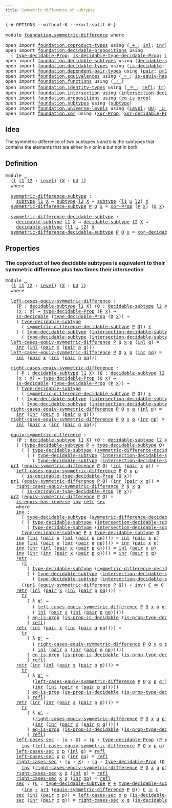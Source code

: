 ```yaml
---
title: Symmetric difference of subtypes
---
```


<pre class="Agda"><a id="58" class="Symbol">{-#</a> <a id="62" class="Keyword">OPTIONS</a> <a id="70" class="Pragma">--without-K</a> <a id="82" class="Pragma">--exact-split</a> <a id="96" class="Symbol">#-}</a>

<a id="101" class="Keyword">module</a> <a id="108" href="foundation.symmetric-difference.html" class="Module">foundation.symmetric-difference</a> <a id="140" class="Keyword">where</a>

<a id="147" class="Keyword">open</a> <a id="152" class="Keyword">import</a> <a id="159" href="foundation.coproduct-types.html" class="Module">foundation.coproduct-types</a> <a id="186" class="Keyword">using</a> <a id="192" class="Symbol">(</a><a id="193" href="foundation.coproduct-types.html#1182" class="Datatype Operator">_+_</a><a id="196" class="Symbol">;</a> <a id="198" href="foundation.coproduct-types.html#1250" class="InductiveConstructor">inl</a><a id="201" class="Symbol">;</a> <a id="203" href="foundation.coproduct-types.html#1268" class="InductiveConstructor">inr</a><a id="206" class="Symbol">)</a>
<a id="208" class="Keyword">open</a> <a id="213" class="Keyword">import</a> <a id="220" href="foundation.decidable-propositions.html" class="Module">foundation.decidable-propositions</a> <a id="254" class="Keyword">using</a>
  <a id="262" class="Symbol">(</a> <a id="264" href="foundation-core.decidable-propositions.html#872" class="Function">type-decidable-Prop</a><a id="283" class="Symbol">;</a> <a id="285" href="foundation-core.decidable-propositions.html#1102" class="Function">is-decidable-type-decidable-Prop</a><a id="317" class="Symbol">;</a> <a id="319" href="foundation-core.decidable-propositions.html#969" class="Function">is-prop-type-decidable-Prop</a><a id="346" class="Symbol">)</a>
<a id="348" class="Keyword">open</a> <a id="353" class="Keyword">import</a> <a id="360" href="foundation.decidable-subtypes.html" class="Module">foundation.decidable-subtypes</a> <a id="390" class="Keyword">using</a> <a id="396" class="Symbol">(</a><a id="397" href="foundation.decidable-subtypes.html#1803" class="Function">decidable-subtype</a><a id="414" class="Symbol">;</a> <a id="416" href="foundation.decidable-subtypes.html#2791" class="Function">type-decidable-subtype</a><a id="438" class="Symbol">)</a>
<a id="440" class="Keyword">open</a> <a id="445" class="Keyword">import</a> <a id="452" href="foundation.decidable-types.html" class="Module">foundation.decidable-types</a> <a id="479" class="Keyword">using</a> <a id="485" class="Symbol">(</a><a id="486" href="foundation.decidable-types.html#1915" class="Function">is-decidable</a><a id="498" class="Symbol">;</a> <a id="500" href="foundation.decidable-types.html#7642" class="Function">is-prop-is-decidable</a><a id="520" class="Symbol">)</a>
<a id="522" class="Keyword">open</a> <a id="527" class="Keyword">import</a> <a id="534" href="foundation.dependent-pair-types.html" class="Module">foundation.dependent-pair-types</a> <a id="566" class="Keyword">using</a> <a id="572" class="Symbol">(</a><a id="573" href="foundation-core.dependent-pair-types.html#588" class="InductiveConstructor">pair</a><a id="577" class="Symbol">;</a> <a id="579" href="foundation-core.dependent-pair-types.html#605" class="Field">pr1</a><a id="582" class="Symbol">;</a> <a id="584" href="foundation-core.dependent-pair-types.html#617" class="Field">pr2</a><a id="587" class="Symbol">)</a>
<a id="589" class="Keyword">open</a> <a id="594" class="Keyword">import</a> <a id="601" href="foundation.equivalences.html" class="Module">foundation.equivalences</a> <a id="625" class="Keyword">using</a> <a id="631" class="Symbol">(</a><a id="632" href="foundation-core.equivalences.html#1621" class="Function Operator">_≃_</a><a id="635" class="Symbol">;</a> <a id="637" href="foundation-core.equivalences.html#3013" class="Function">is-equiv-has-inverse</a><a id="657" class="Symbol">)</a>
<a id="659" class="Keyword">open</a> <a id="664" class="Keyword">import</a> <a id="671" href="foundation.functions.html" class="Module">foundation.functions</a> <a id="692" class="Keyword">using</a> <a id="698" class="Symbol">(</a><a id="699" href="foundation-core.functions.html#420" class="Function Operator">_∘_</a><a id="702" class="Symbol">)</a>
<a id="704" class="Keyword">open</a> <a id="709" class="Keyword">import</a> <a id="716" href="foundation.identity-types.html" class="Module">foundation.identity-types</a> <a id="742" class="Keyword">using</a> <a id="748" class="Symbol">(</a><a id="749" href="foundation-core.identity-types.html#1865" class="Function Operator">_＝_</a><a id="752" class="Symbol">;</a> <a id="754" href="foundation-core.identity-types.html#1820" class="InductiveConstructor">refl</a><a id="758" class="Symbol">;</a> <a id="760" href="foundation-core.identity-types.html#5702" class="Function">tr</a><a id="762" class="Symbol">)</a>
<a id="764" class="Keyword">open</a> <a id="769" class="Keyword">import</a> <a id="776" href="foundation.intersection.html" class="Module">foundation.intersection</a> <a id="800" class="Keyword">using</a> <a id="806" class="Symbol">(</a><a id="807" href="foundation.intersection.html#954" class="Function">intersection-decidable-subtype</a><a id="837" class="Symbol">)</a>
<a id="839" class="Keyword">open</a> <a id="844" class="Keyword">import</a> <a id="851" href="foundation.propositions.html" class="Module">foundation.propositions</a> <a id="875" class="Keyword">using</a> <a id="881" class="Symbol">(</a><a id="882" href="foundation-core.propositions.html#2719" class="Function">eq-is-prop</a><a id="892" class="Symbol">)</a>
<a id="894" class="Keyword">open</a> <a id="899" class="Keyword">import</a> <a id="906" href="foundation.subtypes.html" class="Module">foundation.subtypes</a> <a id="926" class="Keyword">using</a> <a id="932" class="Symbol">(</a><a id="933" href="foundation-core.subtypes.html#2211" class="Function">subtype</a><a id="940" class="Symbol">)</a>
<a id="942" class="Keyword">open</a> <a id="947" class="Keyword">import</a> <a id="954" href="foundation.universe-levels.html" class="Module">foundation.universe-levels</a> <a id="981" class="Keyword">using</a> <a id="987" class="Symbol">(</a><a id="988" href="Agda.Primitive.html#597" class="Postulate">Level</a><a id="993" class="Symbol">;</a> <a id="995" href="foundation-core.universe-levels.html#235" class="Primitive">UU</a><a id="997" class="Symbol">;</a> <a id="999" href="Agda.Primitive.html#810" class="Primitive Operator">_⊔_</a><a id="1002" class="Symbol">)</a>
<a id="1004" class="Keyword">open</a> <a id="1009" class="Keyword">import</a> <a id="1016" href="foundation.xor.html" class="Module">foundation.xor</a> <a id="1031" class="Keyword">using</a> <a id="1037" class="Symbol">(</a><a id="1038" href="foundation.xor.html#3352" class="Function">xor-Prop</a><a id="1046" class="Symbol">;</a> <a id="1048" href="foundation.xor.html#12478" class="Function">xor-decidable-Prop</a><a id="1066" class="Symbol">)</a>
</pre>
## Idea

The symmetric difference of two subtypes `A` and `B` is the subtypes that contains the elements that are either in `A` or in `B` but not in both.

## Definition

<pre class="Agda"><a id="1252" class="Keyword">module</a> <a id="1259" href="foundation.symmetric-difference.html#1259" class="Module">_</a>
  <a id="1263" class="Symbol">{</a><a id="1264" href="foundation.symmetric-difference.html#1264" class="Bound">l</a> <a id="1266" href="foundation.symmetric-difference.html#1266" class="Bound">l1</a> <a id="1269" href="foundation.symmetric-difference.html#1269" class="Bound">l2</a> <a id="1272" class="Symbol">:</a> <a id="1274" href="Agda.Primitive.html#597" class="Postulate">Level</a><a id="1279" class="Symbol">}</a> <a id="1281" class="Symbol">{</a><a id="1282" href="foundation.symmetric-difference.html#1282" class="Bound">X</a> <a id="1284" class="Symbol">:</a> <a id="1286" href="foundation-core.universe-levels.html#235" class="Primitive">UU</a> <a id="1289" href="foundation.symmetric-difference.html#1264" class="Bound">l</a><a id="1290" class="Symbol">}</a>
  <a id="1294" class="Keyword">where</a>

  <a id="1303" href="foundation.symmetric-difference.html#1303" class="Function">symmetric-difference-subtype</a> <a id="1332" class="Symbol">:</a>
    <a id="1338" href="foundation-core.subtypes.html#2211" class="Function">subtype</a> <a id="1346" href="foundation.symmetric-difference.html#1266" class="Bound">l1</a> <a id="1349" href="foundation.symmetric-difference.html#1282" class="Bound">X</a> <a id="1351" class="Symbol">→</a> <a id="1353" href="foundation-core.subtypes.html#2211" class="Function">subtype</a> <a id="1361" href="foundation.symmetric-difference.html#1269" class="Bound">l2</a> <a id="1364" href="foundation.symmetric-difference.html#1282" class="Bound">X</a> <a id="1366" class="Symbol">→</a> <a id="1368" href="foundation-core.subtypes.html#2211" class="Function">subtype</a> <a id="1376" class="Symbol">(</a><a id="1377" href="foundation.symmetric-difference.html#1266" class="Bound">l1</a> <a id="1380" href="Agda.Primitive.html#810" class="Primitive Operator">⊔</a> <a id="1382" href="foundation.symmetric-difference.html#1269" class="Bound">l2</a><a id="1384" class="Symbol">)</a> <a id="1386" href="foundation.symmetric-difference.html#1282" class="Bound">X</a>
  <a id="1390" href="foundation.symmetric-difference.html#1303" class="Function">symmetric-difference-subtype</a> <a id="1419" href="foundation.symmetric-difference.html#1419" class="Bound">P</a> <a id="1421" href="foundation.symmetric-difference.html#1421" class="Bound">Q</a> <a id="1423" href="foundation.symmetric-difference.html#1423" class="Bound">x</a> <a id="1425" class="Symbol">=</a> <a id="1427" href="foundation.xor.html#3352" class="Function">xor-Prop</a> <a id="1436" class="Symbol">(</a><a id="1437" href="foundation.symmetric-difference.html#1419" class="Bound">P</a> <a id="1439" href="foundation.symmetric-difference.html#1423" class="Bound">x</a><a id="1440" class="Symbol">)</a> <a id="1442" class="Symbol">(</a><a id="1443" href="foundation.symmetric-difference.html#1421" class="Bound">Q</a> <a id="1445" href="foundation.symmetric-difference.html#1423" class="Bound">x</a><a id="1446" class="Symbol">)</a>

  <a id="1451" href="foundation.symmetric-difference.html#1451" class="Function">symmetric-difference-decidable-subtype</a> <a id="1490" class="Symbol">:</a>
    <a id="1496" href="foundation.decidable-subtypes.html#1803" class="Function">decidable-subtype</a> <a id="1514" href="foundation.symmetric-difference.html#1266" class="Bound">l1</a> <a id="1517" href="foundation.symmetric-difference.html#1282" class="Bound">X</a> <a id="1519" class="Symbol">→</a> <a id="1521" href="foundation.decidable-subtypes.html#1803" class="Function">decidable-subtype</a> <a id="1539" href="foundation.symmetric-difference.html#1269" class="Bound">l2</a> <a id="1542" href="foundation.symmetric-difference.html#1282" class="Bound">X</a> <a id="1544" class="Symbol">→</a>
    <a id="1550" href="foundation.decidable-subtypes.html#1803" class="Function">decidable-subtype</a> <a id="1568" class="Symbol">(</a><a id="1569" href="foundation.symmetric-difference.html#1266" class="Bound">l1</a> <a id="1572" href="Agda.Primitive.html#810" class="Primitive Operator">⊔</a> <a id="1574" href="foundation.symmetric-difference.html#1269" class="Bound">l2</a><a id="1576" class="Symbol">)</a> <a id="1578" href="foundation.symmetric-difference.html#1282" class="Bound">X</a>
  <a id="1582" href="foundation.symmetric-difference.html#1451" class="Function">symmetric-difference-decidable-subtype</a> <a id="1621" href="foundation.symmetric-difference.html#1621" class="Bound">P</a> <a id="1623" href="foundation.symmetric-difference.html#1623" class="Bound">Q</a> <a id="1625" href="foundation.symmetric-difference.html#1625" class="Bound">x</a> <a id="1627" class="Symbol">=</a> <a id="1629" href="foundation.xor.html#12478" class="Function">xor-decidable-Prop</a> <a id="1648" class="Symbol">(</a><a id="1649" href="foundation.symmetric-difference.html#1621" class="Bound">P</a> <a id="1651" href="foundation.symmetric-difference.html#1625" class="Bound">x</a><a id="1652" class="Symbol">)</a> <a id="1654" class="Symbol">(</a><a id="1655" href="foundation.symmetric-difference.html#1623" class="Bound">Q</a> <a id="1657" href="foundation.symmetric-difference.html#1625" class="Bound">x</a><a id="1658" class="Symbol">)</a>
</pre>
## Properties

### The coproduct of two decidable subtypes is equivalent to their symmetric difference plus two times their intersection

<pre class="Agda"><a id="1807" class="Keyword">module</a> <a id="1814" href="foundation.symmetric-difference.html#1814" class="Module">_</a>
  <a id="1818" class="Symbol">{</a><a id="1819" href="foundation.symmetric-difference.html#1819" class="Bound">l</a> <a id="1821" href="foundation.symmetric-difference.html#1821" class="Bound">l1</a> <a id="1824" href="foundation.symmetric-difference.html#1824" class="Bound">l2</a> <a id="1827" class="Symbol">:</a> <a id="1829" href="Agda.Primitive.html#597" class="Postulate">Level</a><a id="1834" class="Symbol">}</a> <a id="1836" class="Symbol">{</a><a id="1837" href="foundation.symmetric-difference.html#1837" class="Bound">X</a> <a id="1839" class="Symbol">:</a> <a id="1841" href="foundation-core.universe-levels.html#235" class="Primitive">UU</a> <a id="1844" href="foundation.symmetric-difference.html#1819" class="Bound">l</a><a id="1845" class="Symbol">}</a>
  <a id="1849" class="Keyword">where</a>

  <a id="1858" href="foundation.symmetric-difference.html#1858" class="Function">left-cases-equiv-symmetric-difference</a> <a id="1896" class="Symbol">:</a>
    <a id="1902" class="Symbol">(</a><a id="1903" href="foundation.symmetric-difference.html#1903" class="Bound">P</a> <a id="1905" class="Symbol">:</a> <a id="1907" href="foundation.decidable-subtypes.html#1803" class="Function">decidable-subtype</a> <a id="1925" href="foundation.symmetric-difference.html#1821" class="Bound">l1</a> <a id="1928" href="foundation.symmetric-difference.html#1837" class="Bound">X</a><a id="1929" class="Symbol">)</a> <a id="1931" class="Symbol">(</a><a id="1932" href="foundation.symmetric-difference.html#1932" class="Bound">Q</a> <a id="1934" class="Symbol">:</a> <a id="1936" href="foundation.decidable-subtypes.html#1803" class="Function">decidable-subtype</a> <a id="1954" href="foundation.symmetric-difference.html#1824" class="Bound">l2</a> <a id="1957" href="foundation.symmetric-difference.html#1837" class="Bound">X</a><a id="1958" class="Symbol">)</a> <a id="1960" class="Symbol">→</a>
    <a id="1966" class="Symbol">(</a><a id="1967" href="foundation.symmetric-difference.html#1967" class="Bound">x</a> <a id="1969" class="Symbol">:</a> <a id="1971" href="foundation.symmetric-difference.html#1837" class="Bound">X</a><a id="1972" class="Symbol">)</a> <a id="1974" class="Symbol">→</a> <a id="1976" href="foundation-core.decidable-propositions.html#872" class="Function">type-decidable-Prop</a> <a id="1996" class="Symbol">(</a><a id="1997" href="foundation.symmetric-difference.html#1903" class="Bound">P</a> <a id="1999" href="foundation.symmetric-difference.html#1967" class="Bound">x</a><a id="2000" class="Symbol">)</a> <a id="2002" class="Symbol">→</a>
    <a id="2008" href="foundation.decidable-types.html#1915" class="Function">is-decidable</a> <a id="2021" class="Symbol">(</a><a id="2022" href="foundation-core.decidable-propositions.html#872" class="Function">type-decidable-Prop</a> <a id="2042" class="Symbol">(</a><a id="2043" href="foundation.symmetric-difference.html#1932" class="Bound">Q</a> <a id="2045" href="foundation.symmetric-difference.html#1967" class="Bound">x</a><a id="2046" class="Symbol">))</a> <a id="2049" class="Symbol">→</a>
    <a id="2055" class="Symbol">(</a> <a id="2057" href="foundation.decidable-subtypes.html#2791" class="Function">type-decidable-subtype</a>
      <a id="2086" class="Symbol">(</a> <a id="2088" href="foundation.symmetric-difference.html#1451" class="Function">symmetric-difference-decidable-subtype</a> <a id="2127" href="foundation.symmetric-difference.html#1903" class="Bound">P</a> <a id="2129" href="foundation.symmetric-difference.html#1932" class="Bound">Q</a><a id="2130" class="Symbol">))</a> <a id="2133" href="foundation.coproduct-types.html#1182" class="Datatype Operator">+</a>
    <a id="2139" class="Symbol">(</a> <a id="2141" class="Symbol">(</a> <a id="2143" href="foundation.decidable-subtypes.html#2791" class="Function">type-decidable-subtype</a> <a id="2166" class="Symbol">(</a><a id="2167" href="foundation.intersection.html#954" class="Function">intersection-decidable-subtype</a> <a id="2198" href="foundation.symmetric-difference.html#1903" class="Bound">P</a> <a id="2200" href="foundation.symmetric-difference.html#1932" class="Bound">Q</a><a id="2201" class="Symbol">))</a> <a id="2204" href="foundation.coproduct-types.html#1182" class="Datatype Operator">+</a>
      <a id="2212" class="Symbol">(</a> <a id="2214" href="foundation.decidable-subtypes.html#2791" class="Function">type-decidable-subtype</a> <a id="2237" class="Symbol">(</a><a id="2238" href="foundation.intersection.html#954" class="Function">intersection-decidable-subtype</a> <a id="2269" href="foundation.symmetric-difference.html#1903" class="Bound">P</a> <a id="2271" href="foundation.symmetric-difference.html#1932" class="Bound">Q</a><a id="2272" class="Symbol">)))</a>
  <a id="2278" href="foundation.symmetric-difference.html#1858" class="Function">left-cases-equiv-symmetric-difference</a> <a id="2316" href="foundation.symmetric-difference.html#2316" class="Bound">P</a> <a id="2318" href="foundation.symmetric-difference.html#2318" class="Bound">Q</a> <a id="2320" href="foundation.symmetric-difference.html#2320" class="Bound">x</a> <a id="2322" href="foundation.symmetric-difference.html#2322" class="Bound">p</a> <a id="2324" class="Symbol">(</a><a id="2325" href="foundation.coproduct-types.html#1250" class="InductiveConstructor">inl</a> <a id="2329" href="foundation.symmetric-difference.html#2329" class="Bound">q</a><a id="2330" class="Symbol">)</a> <a id="2332" class="Symbol">=</a> 
    <a id="2339" href="foundation.coproduct-types.html#1268" class="InductiveConstructor">inr</a> <a id="2343" class="Symbol">(</a><a id="2344" href="foundation.coproduct-types.html#1250" class="InductiveConstructor">inl</a> <a id="2348" class="Symbol">(</a><a id="2349" href="foundation-core.dependent-pair-types.html#588" class="InductiveConstructor">pair</a> <a id="2354" href="foundation.symmetric-difference.html#2320" class="Bound">x</a> <a id="2356" class="Symbol">(</a><a id="2357" href="foundation-core.dependent-pair-types.html#588" class="InductiveConstructor">pair</a> <a id="2362" href="foundation.symmetric-difference.html#2322" class="Bound">p</a> <a id="2364" href="foundation.symmetric-difference.html#2329" class="Bound">q</a><a id="2365" class="Symbol">)))</a>
  <a id="2371" href="foundation.symmetric-difference.html#1858" class="Function">left-cases-equiv-symmetric-difference</a> <a id="2409" href="foundation.symmetric-difference.html#2409" class="Bound">P</a> <a id="2411" href="foundation.symmetric-difference.html#2411" class="Bound">Q</a> <a id="2413" href="foundation.symmetric-difference.html#2413" class="Bound">x</a> <a id="2415" href="foundation.symmetric-difference.html#2415" class="Bound">p</a> <a id="2417" class="Symbol">(</a><a id="2418" href="foundation.coproduct-types.html#1268" class="InductiveConstructor">inr</a> <a id="2422" href="foundation.symmetric-difference.html#2422" class="Bound">nq</a><a id="2424" class="Symbol">)</a> <a id="2426" class="Symbol">=</a>
    <a id="2432" href="foundation.coproduct-types.html#1250" class="InductiveConstructor">inl</a> <a id="2436" class="Symbol">(</a><a id="2437" href="foundation-core.dependent-pair-types.html#588" class="InductiveConstructor">pair</a> <a id="2442" href="foundation.symmetric-difference.html#2413" class="Bound">x</a> <a id="2444" class="Symbol">(</a><a id="2445" href="foundation.coproduct-types.html#1250" class="InductiveConstructor">inl</a> <a id="2449" class="Symbol">(</a><a id="2450" href="foundation-core.dependent-pair-types.html#588" class="InductiveConstructor">pair</a> <a id="2455" href="foundation.symmetric-difference.html#2415" class="Bound">p</a> <a id="2457" href="foundation.symmetric-difference.html#2422" class="Bound">nq</a><a id="2459" class="Symbol">)))</a>

  <a id="2466" href="foundation.symmetric-difference.html#2466" class="Function">right-cases-equiv-symmetric-difference</a> <a id="2505" class="Symbol">:</a>
    <a id="2511" class="Symbol">(</a> <a id="2513" href="foundation.symmetric-difference.html#2513" class="Bound">P</a> <a id="2515" class="Symbol">:</a> <a id="2517" href="foundation.decidable-subtypes.html#1803" class="Function">decidable-subtype</a> <a id="2535" href="foundation.symmetric-difference.html#1821" class="Bound">l1</a> <a id="2538" href="foundation.symmetric-difference.html#1837" class="Bound">X</a><a id="2539" class="Symbol">)</a> <a id="2541" class="Symbol">(</a><a id="2542" href="foundation.symmetric-difference.html#2542" class="Bound">Q</a> <a id="2544" class="Symbol">:</a> <a id="2546" href="foundation.decidable-subtypes.html#1803" class="Function">decidable-subtype</a> <a id="2564" href="foundation.symmetric-difference.html#1824" class="Bound">l2</a> <a id="2567" href="foundation.symmetric-difference.html#1837" class="Bound">X</a><a id="2568" class="Symbol">)</a> <a id="2570" class="Symbol">→</a>
    <a id="2576" class="Symbol">(</a><a id="2577" href="foundation.symmetric-difference.html#2577" class="Bound">x</a> <a id="2579" class="Symbol">:</a> <a id="2581" href="foundation.symmetric-difference.html#1837" class="Bound">X</a><a id="2582" class="Symbol">)</a> <a id="2584" class="Symbol">→</a> <a id="2586" href="foundation-core.decidable-propositions.html#872" class="Function">type-decidable-Prop</a> <a id="2606" class="Symbol">(</a><a id="2607" href="foundation.symmetric-difference.html#2542" class="Bound">Q</a> <a id="2609" href="foundation.symmetric-difference.html#2577" class="Bound">x</a><a id="2610" class="Symbol">)</a> <a id="2612" class="Symbol">→</a>
    <a id="2618" href="foundation.decidable-types.html#1915" class="Function">is-decidable</a> <a id="2631" class="Symbol">(</a><a id="2632" href="foundation-core.decidable-propositions.html#872" class="Function">type-decidable-Prop</a> <a id="2652" class="Symbol">(</a><a id="2653" href="foundation.symmetric-difference.html#2513" class="Bound">P</a> <a id="2655" href="foundation.symmetric-difference.html#2577" class="Bound">x</a><a id="2656" class="Symbol">))</a> <a id="2659" class="Symbol">→</a>
    <a id="2665" class="Symbol">(</a> <a id="2667" href="foundation.decidable-subtypes.html#2791" class="Function">type-decidable-subtype</a>
      <a id="2696" class="Symbol">(</a> <a id="2698" href="foundation.symmetric-difference.html#1451" class="Function">symmetric-difference-decidable-subtype</a> <a id="2737" href="foundation.symmetric-difference.html#2513" class="Bound">P</a> <a id="2739" href="foundation.symmetric-difference.html#2542" class="Bound">Q</a><a id="2740" class="Symbol">))</a> <a id="2743" href="foundation.coproduct-types.html#1182" class="Datatype Operator">+</a>
    <a id="2749" class="Symbol">(</a> <a id="2751" class="Symbol">(</a> <a id="2753" href="foundation.decidable-subtypes.html#2791" class="Function">type-decidable-subtype</a> <a id="2776" class="Symbol">(</a><a id="2777" href="foundation.intersection.html#954" class="Function">intersection-decidable-subtype</a> <a id="2808" href="foundation.symmetric-difference.html#2513" class="Bound">P</a> <a id="2810" href="foundation.symmetric-difference.html#2542" class="Bound">Q</a><a id="2811" class="Symbol">))</a> <a id="2814" href="foundation.coproduct-types.html#1182" class="Datatype Operator">+</a>
      <a id="2822" class="Symbol">(</a> <a id="2824" href="foundation.decidable-subtypes.html#2791" class="Function">type-decidable-subtype</a> <a id="2847" class="Symbol">(</a><a id="2848" href="foundation.intersection.html#954" class="Function">intersection-decidable-subtype</a> <a id="2879" href="foundation.symmetric-difference.html#2513" class="Bound">P</a> <a id="2881" href="foundation.symmetric-difference.html#2542" class="Bound">Q</a><a id="2882" class="Symbol">)))</a>
  <a id="2888" href="foundation.symmetric-difference.html#2466" class="Function">right-cases-equiv-symmetric-difference</a> <a id="2927" href="foundation.symmetric-difference.html#2927" class="Bound">P</a> <a id="2929" href="foundation.symmetric-difference.html#2929" class="Bound">Q</a> <a id="2931" href="foundation.symmetric-difference.html#2931" class="Bound">x</a> <a id="2933" href="foundation.symmetric-difference.html#2933" class="Bound">q</a> <a id="2935" class="Symbol">(</a><a id="2936" href="foundation.coproduct-types.html#1250" class="InductiveConstructor">inl</a> <a id="2940" href="foundation.symmetric-difference.html#2940" class="Bound">p</a><a id="2941" class="Symbol">)</a> <a id="2943" class="Symbol">=</a> 
    <a id="2950" href="foundation.coproduct-types.html#1268" class="InductiveConstructor">inr</a> <a id="2954" class="Symbol">(</a><a id="2955" href="foundation.coproduct-types.html#1268" class="InductiveConstructor">inr</a> <a id="2959" class="Symbol">(</a><a id="2960" href="foundation-core.dependent-pair-types.html#588" class="InductiveConstructor">pair</a> <a id="2965" href="foundation.symmetric-difference.html#2931" class="Bound">x</a> <a id="2967" class="Symbol">(</a><a id="2968" href="foundation-core.dependent-pair-types.html#588" class="InductiveConstructor">pair</a> <a id="2973" href="foundation.symmetric-difference.html#2940" class="Bound">p</a> <a id="2975" href="foundation.symmetric-difference.html#2933" class="Bound">q</a><a id="2976" class="Symbol">)))</a>
  <a id="2982" href="foundation.symmetric-difference.html#2466" class="Function">right-cases-equiv-symmetric-difference</a> <a id="3021" href="foundation.symmetric-difference.html#3021" class="Bound">P</a> <a id="3023" href="foundation.symmetric-difference.html#3023" class="Bound">Q</a> <a id="3025" href="foundation.symmetric-difference.html#3025" class="Bound">x</a> <a id="3027" href="foundation.symmetric-difference.html#3027" class="Bound">q</a> <a id="3029" class="Symbol">(</a><a id="3030" href="foundation.coproduct-types.html#1268" class="InductiveConstructor">inr</a> <a id="3034" href="foundation.symmetric-difference.html#3034" class="Bound">np</a><a id="3036" class="Symbol">)</a> <a id="3038" class="Symbol">=</a>
    <a id="3044" href="foundation.coproduct-types.html#1250" class="InductiveConstructor">inl</a> <a id="3048" class="Symbol">(</a><a id="3049" href="foundation-core.dependent-pair-types.html#588" class="InductiveConstructor">pair</a> <a id="3054" href="foundation.symmetric-difference.html#3025" class="Bound">x</a> <a id="3056" class="Symbol">(</a><a id="3057" href="foundation.coproduct-types.html#1268" class="InductiveConstructor">inr</a> <a id="3061" class="Symbol">(</a><a id="3062" href="foundation-core.dependent-pair-types.html#588" class="InductiveConstructor">pair</a> <a id="3067" href="foundation.symmetric-difference.html#3027" class="Bound">q</a> <a id="3069" href="foundation.symmetric-difference.html#3034" class="Bound">np</a><a id="3071" class="Symbol">)))</a>

  <a id="3078" href="foundation.symmetric-difference.html#3078" class="Function">equiv-symmetric-difference</a> <a id="3105" class="Symbol">:</a>
    <a id="3111" class="Symbol">(</a><a id="3112" href="foundation.symmetric-difference.html#3112" class="Bound">P</a> <a id="3114" class="Symbol">:</a> <a id="3116" href="foundation.decidable-subtypes.html#1803" class="Function">decidable-subtype</a> <a id="3134" href="foundation.symmetric-difference.html#1821" class="Bound">l1</a> <a id="3137" href="foundation.symmetric-difference.html#1837" class="Bound">X</a><a id="3138" class="Symbol">)</a> <a id="3140" class="Symbol">(</a><a id="3141" href="foundation.symmetric-difference.html#3141" class="Bound">Q</a> <a id="3143" class="Symbol">:</a> <a id="3145" href="foundation.decidable-subtypes.html#1803" class="Function">decidable-subtype</a> <a id="3163" href="foundation.symmetric-difference.html#1824" class="Bound">l2</a> <a id="3166" href="foundation.symmetric-difference.html#1837" class="Bound">X</a><a id="3167" class="Symbol">)</a> <a id="3169" class="Symbol">→</a>
    <a id="3175" class="Symbol">(</a> <a id="3177" class="Symbol">(</a><a id="3178" href="foundation.decidable-subtypes.html#2791" class="Function">type-decidable-subtype</a> <a id="3201" href="foundation.symmetric-difference.html#3112" class="Bound">P</a> <a id="3203" href="foundation.coproduct-types.html#1182" class="Datatype Operator">+</a> <a id="3205" href="foundation.decidable-subtypes.html#2791" class="Function">type-decidable-subtype</a> <a id="3228" href="foundation.symmetric-difference.html#3141" class="Bound">Q</a><a id="3229" class="Symbol">)</a> <a id="3231" href="foundation-core.equivalences.html#1621" class="Function Operator">≃</a>
      <a id="3239" class="Symbol">(</a> <a id="3241" class="Symbol">(</a> <a id="3243" href="foundation.decidable-subtypes.html#2791" class="Function">type-decidable-subtype</a> <a id="3266" class="Symbol">(</a><a id="3267" href="foundation.symmetric-difference.html#1451" class="Function">symmetric-difference-decidable-subtype</a> <a id="3306" href="foundation.symmetric-difference.html#3112" class="Bound">P</a> <a id="3308" href="foundation.symmetric-difference.html#3141" class="Bound">Q</a><a id="3309" class="Symbol">))</a> <a id="3312" href="foundation.coproduct-types.html#1182" class="Datatype Operator">+</a>
        <a id="3322" class="Symbol">(</a> <a id="3324" class="Symbol">(</a> <a id="3326" href="foundation.decidable-subtypes.html#2791" class="Function">type-decidable-subtype</a> <a id="3349" class="Symbol">(</a><a id="3350" href="foundation.intersection.html#954" class="Function">intersection-decidable-subtype</a> <a id="3381" href="foundation.symmetric-difference.html#3112" class="Bound">P</a> <a id="3383" href="foundation.symmetric-difference.html#3141" class="Bound">Q</a><a id="3384" class="Symbol">))</a> <a id="3387" href="foundation.coproduct-types.html#1182" class="Datatype Operator">+</a>
          <a id="3399" class="Symbol">(</a> <a id="3401" href="foundation.decidable-subtypes.html#2791" class="Function">type-decidable-subtype</a> <a id="3424" class="Symbol">(</a><a id="3425" href="foundation.intersection.html#954" class="Function">intersection-decidable-subtype</a> <a id="3456" href="foundation.symmetric-difference.html#3112" class="Bound">P</a> <a id="3458" href="foundation.symmetric-difference.html#3141" class="Bound">Q</a><a id="3459" class="Symbol">)))))</a>
  <a id="3467" href="foundation-core.dependent-pair-types.html#605" class="Field">pr1</a> <a id="3471" class="Symbol">(</a><a id="3472" href="foundation.symmetric-difference.html#3078" class="Function">equiv-symmetric-difference</a> <a id="3499" href="foundation.symmetric-difference.html#3499" class="Bound">P</a> <a id="3501" href="foundation.symmetric-difference.html#3501" class="Bound">Q</a><a id="3502" class="Symbol">)</a> <a id="3504" class="Symbol">(</a><a id="3505" href="foundation.coproduct-types.html#1250" class="InductiveConstructor">inl</a> <a id="3509" class="Symbol">(</a><a id="3510" href="foundation-core.dependent-pair-types.html#588" class="InductiveConstructor">pair</a> <a id="3515" href="foundation.symmetric-difference.html#3515" class="Bound">x</a> <a id="3517" href="foundation.symmetric-difference.html#3517" class="Bound">p</a><a id="3518" class="Symbol">))</a> <a id="3521" class="Symbol">=</a>
    <a id="3527" href="foundation.symmetric-difference.html#1858" class="Function">left-cases-equiv-symmetric-difference</a> <a id="3565" href="foundation.symmetric-difference.html#3499" class="Bound">P</a> <a id="3567" href="foundation.symmetric-difference.html#3501" class="Bound">Q</a> <a id="3569" href="foundation.symmetric-difference.html#3515" class="Bound">x</a> <a id="3571" href="foundation.symmetric-difference.html#3517" class="Bound">p</a>
      <a id="3579" class="Symbol">(</a> <a id="3581" href="foundation-core.decidable-propositions.html#1102" class="Function">is-decidable-type-decidable-Prop</a> <a id="3614" class="Symbol">(</a><a id="3615" href="foundation.symmetric-difference.html#3501" class="Bound">Q</a> <a id="3617" href="foundation.symmetric-difference.html#3515" class="Bound">x</a><a id="3618" class="Symbol">))</a>
  <a id="3623" href="foundation-core.dependent-pair-types.html#605" class="Field">pr1</a> <a id="3627" class="Symbol">(</a><a id="3628" href="foundation.symmetric-difference.html#3078" class="Function">equiv-symmetric-difference</a> <a id="3655" href="foundation.symmetric-difference.html#3655" class="Bound">P</a> <a id="3657" href="foundation.symmetric-difference.html#3657" class="Bound">Q</a><a id="3658" class="Symbol">)</a> <a id="3660" class="Symbol">(</a><a id="3661" href="foundation.coproduct-types.html#1268" class="InductiveConstructor">inr</a> <a id="3665" class="Symbol">(</a><a id="3666" href="foundation-core.dependent-pair-types.html#588" class="InductiveConstructor">pair</a> <a id="3671" href="foundation.symmetric-difference.html#3671" class="Bound">x</a> <a id="3673" href="foundation.symmetric-difference.html#3673" class="Bound">q</a><a id="3674" class="Symbol">))</a> <a id="3677" class="Symbol">=</a>
    <a id="3683" href="foundation.symmetric-difference.html#2466" class="Function">right-cases-equiv-symmetric-difference</a> <a id="3722" href="foundation.symmetric-difference.html#3655" class="Bound">P</a> <a id="3724" href="foundation.symmetric-difference.html#3657" class="Bound">Q</a> <a id="3726" href="foundation.symmetric-difference.html#3671" class="Bound">x</a> <a id="3728" href="foundation.symmetric-difference.html#3673" class="Bound">q</a>
      <a id="3736" class="Symbol">(</a> <a id="3738" href="foundation-core.decidable-propositions.html#1102" class="Function">is-decidable-type-decidable-Prop</a> <a id="3771" class="Symbol">(</a><a id="3772" href="foundation.symmetric-difference.html#3655" class="Bound">P</a> <a id="3774" href="foundation.symmetric-difference.html#3671" class="Bound">x</a><a id="3775" class="Symbol">))</a>
  <a id="3780" href="foundation-core.dependent-pair-types.html#617" class="Field">pr2</a> <a id="3784" class="Symbol">(</a><a id="3785" href="foundation.symmetric-difference.html#3078" class="Function">equiv-symmetric-difference</a> <a id="3812" href="foundation.symmetric-difference.html#3812" class="Bound">P</a> <a id="3814" href="foundation.symmetric-difference.html#3814" class="Bound">Q</a><a id="3815" class="Symbol">)</a> <a id="3817" class="Symbol">=</a>
    <a id="3823" href="foundation-core.equivalences.html#3013" class="Function">is-equiv-has-inverse</a> <a id="3844" href="foundation.symmetric-difference.html#3871" class="Function">inv</a> <a id="3848" href="foundation.symmetric-difference.html#4396" class="Function">retr</a> <a id="3853" href="foundation.symmetric-difference.html#6348" class="Function">sec</a>
    <a id="3861" class="Keyword">where</a>
    <a id="3871" href="foundation.symmetric-difference.html#3871" class="Function">inv</a> <a id="3875" class="Symbol">:</a> 
      <a id="3884" class="Symbol">(</a> <a id="3886" href="foundation.decidable-subtypes.html#2791" class="Function">type-decidable-subtype</a> <a id="3909" class="Symbol">(</a><a id="3910" href="foundation.symmetric-difference.html#1451" class="Function">symmetric-difference-decidable-subtype</a> <a id="3949" href="foundation.symmetric-difference.html#3812" class="Bound">P</a> <a id="3951" href="foundation.symmetric-difference.html#3814" class="Bound">Q</a><a id="3952" class="Symbol">))</a> <a id="3955" href="foundation.coproduct-types.html#1182" class="Datatype Operator">+</a>
      <a id="3963" class="Symbol">(</a> <a id="3965" class="Symbol">(</a> <a id="3967" href="foundation.decidable-subtypes.html#2791" class="Function">type-decidable-subtype</a> <a id="3990" class="Symbol">(</a><a id="3991" href="foundation.intersection.html#954" class="Function">intersection-decidable-subtype</a> <a id="4022" href="foundation.symmetric-difference.html#3812" class="Bound">P</a> <a id="4024" href="foundation.symmetric-difference.html#3814" class="Bound">Q</a><a id="4025" class="Symbol">))</a> <a id="4028" href="foundation.coproduct-types.html#1182" class="Datatype Operator">+</a>
        <a id="4038" class="Symbol">(</a> <a id="4040" href="foundation.decidable-subtypes.html#2791" class="Function">type-decidable-subtype</a> <a id="4063" class="Symbol">(</a><a id="4064" href="foundation.intersection.html#954" class="Function">intersection-decidable-subtype</a> <a id="4095" href="foundation.symmetric-difference.html#3812" class="Bound">P</a> <a id="4097" href="foundation.symmetric-difference.html#3814" class="Bound">Q</a><a id="4098" class="Symbol">)))</a> <a id="4102" class="Symbol">→</a>
      <a id="4110" href="foundation.decidable-subtypes.html#2791" class="Function">type-decidable-subtype</a> <a id="4133" href="foundation.symmetric-difference.html#3812" class="Bound">P</a> <a id="4135" href="foundation.coproduct-types.html#1182" class="Datatype Operator">+</a> <a id="4137" href="foundation.decidable-subtypes.html#2791" class="Function">type-decidable-subtype</a> <a id="4160" href="foundation.symmetric-difference.html#3814" class="Bound">Q</a>
    <a id="4166" href="foundation.symmetric-difference.html#3871" class="Function">inv</a> <a id="4170" class="Symbol">(</a><a id="4171" href="foundation.coproduct-types.html#1250" class="InductiveConstructor">inl</a> <a id="4175" class="Symbol">(</a><a id="4176" href="foundation-core.dependent-pair-types.html#588" class="InductiveConstructor">pair</a> <a id="4181" href="foundation.symmetric-difference.html#4181" class="Bound">x</a> <a id="4183" class="Symbol">(</a><a id="4184" href="foundation.coproduct-types.html#1250" class="InductiveConstructor">inl</a> <a id="4188" class="Symbol">(</a><a id="4189" href="foundation-core.dependent-pair-types.html#588" class="InductiveConstructor">pair</a> <a id="4194" href="foundation.symmetric-difference.html#4194" class="Bound">p</a> <a id="4196" href="foundation.symmetric-difference.html#4196" class="Bound">nq</a><a id="4198" class="Symbol">))))</a> <a id="4203" class="Symbol">=</a> <a id="4205" href="foundation.coproduct-types.html#1250" class="InductiveConstructor">inl</a> <a id="4209" class="Symbol">(</a><a id="4210" href="foundation-core.dependent-pair-types.html#588" class="InductiveConstructor">pair</a> <a id="4215" href="foundation.symmetric-difference.html#4181" class="Bound">x</a> <a id="4217" href="foundation.symmetric-difference.html#4194" class="Bound">p</a><a id="4218" class="Symbol">)</a>
    <a id="4224" href="foundation.symmetric-difference.html#3871" class="Function">inv</a> <a id="4228" class="Symbol">(</a><a id="4229" href="foundation.coproduct-types.html#1250" class="InductiveConstructor">inl</a> <a id="4233" class="Symbol">(</a><a id="4234" href="foundation-core.dependent-pair-types.html#588" class="InductiveConstructor">pair</a> <a id="4239" href="foundation.symmetric-difference.html#4239" class="Bound">x</a> <a id="4241" class="Symbol">(</a><a id="4242" href="foundation.coproduct-types.html#1268" class="InductiveConstructor">inr</a> <a id="4246" class="Symbol">(</a><a id="4247" href="foundation-core.dependent-pair-types.html#588" class="InductiveConstructor">pair</a> <a id="4252" href="foundation.symmetric-difference.html#4252" class="Bound">q</a> <a id="4254" href="foundation.symmetric-difference.html#4254" class="Bound">np</a><a id="4256" class="Symbol">))))</a> <a id="4261" class="Symbol">=</a> <a id="4263" href="foundation.coproduct-types.html#1268" class="InductiveConstructor">inr</a> <a id="4267" class="Symbol">(</a><a id="4268" href="foundation-core.dependent-pair-types.html#588" class="InductiveConstructor">pair</a> <a id="4273" href="foundation.symmetric-difference.html#4239" class="Bound">x</a> <a id="4275" href="foundation.symmetric-difference.html#4252" class="Bound">q</a><a id="4276" class="Symbol">)</a>
    <a id="4282" href="foundation.symmetric-difference.html#3871" class="Function">inv</a> <a id="4286" class="Symbol">(</a><a id="4287" href="foundation.coproduct-types.html#1268" class="InductiveConstructor">inr</a> <a id="4291" class="Symbol">(</a><a id="4292" href="foundation.coproduct-types.html#1250" class="InductiveConstructor">inl</a> <a id="4296" class="Symbol">(</a><a id="4297" href="foundation-core.dependent-pair-types.html#588" class="InductiveConstructor">pair</a> <a id="4302" href="foundation.symmetric-difference.html#4302" class="Bound">x</a> <a id="4304" class="Symbol">(</a><a id="4305" href="foundation-core.dependent-pair-types.html#588" class="InductiveConstructor">pair</a> <a id="4310" href="foundation.symmetric-difference.html#4310" class="Bound">p</a> <a id="4312" href="foundation.symmetric-difference.html#4312" class="Bound">q</a><a id="4313" class="Symbol">))))</a> <a id="4318" class="Symbol">=</a> <a id="4320" href="foundation.coproduct-types.html#1250" class="InductiveConstructor">inl</a> <a id="4324" class="Symbol">(</a><a id="4325" href="foundation-core.dependent-pair-types.html#588" class="InductiveConstructor">pair</a> <a id="4330" href="foundation.symmetric-difference.html#4302" class="Bound">x</a> <a id="4332" href="foundation.symmetric-difference.html#4310" class="Bound">p</a><a id="4333" class="Symbol">)</a>
    <a id="4339" href="foundation.symmetric-difference.html#3871" class="Function">inv</a> <a id="4343" class="Symbol">(</a><a id="4344" href="foundation.coproduct-types.html#1268" class="InductiveConstructor">inr</a> <a id="4348" class="Symbol">(</a><a id="4349" href="foundation.coproduct-types.html#1268" class="InductiveConstructor">inr</a> <a id="4353" class="Symbol">(</a><a id="4354" href="foundation-core.dependent-pair-types.html#588" class="InductiveConstructor">pair</a> <a id="4359" href="foundation.symmetric-difference.html#4359" class="Bound">x</a> <a id="4361" class="Symbol">(</a><a id="4362" href="foundation-core.dependent-pair-types.html#588" class="InductiveConstructor">pair</a> <a id="4367" href="foundation.symmetric-difference.html#4367" class="Bound">p</a> <a id="4369" href="foundation.symmetric-difference.html#4369" class="Bound">q</a><a id="4370" class="Symbol">))))</a> <a id="4375" class="Symbol">=</a> <a id="4377" href="foundation.coproduct-types.html#1268" class="InductiveConstructor">inr</a> <a id="4381" class="Symbol">(</a><a id="4382" href="foundation-core.dependent-pair-types.html#588" class="InductiveConstructor">pair</a> <a id="4387" href="foundation.symmetric-difference.html#4359" class="Bound">x</a> <a id="4389" href="foundation.symmetric-difference.html#4369" class="Bound">q</a><a id="4390" class="Symbol">)</a>
    <a id="4396" href="foundation.symmetric-difference.html#4396" class="Function">retr</a> <a id="4401" class="Symbol">:</a>
      <a id="4409" class="Symbol">(</a><a id="4410" href="foundation.symmetric-difference.html#4410" class="Bound">C</a> <a id="4412" class="Symbol">:</a>
        <a id="4422" class="Symbol">(</a> <a id="4424" href="foundation.decidable-subtypes.html#2791" class="Function">type-decidable-subtype</a> <a id="4447" class="Symbol">(</a><a id="4448" href="foundation.symmetric-difference.html#1451" class="Function">symmetric-difference-decidable-subtype</a> <a id="4487" href="foundation.symmetric-difference.html#3812" class="Bound">P</a> <a id="4489" href="foundation.symmetric-difference.html#3814" class="Bound">Q</a><a id="4490" class="Symbol">))</a> <a id="4493" href="foundation.coproduct-types.html#1182" class="Datatype Operator">+</a>
        <a id="4503" class="Symbol">(</a> <a id="4505" class="Symbol">(</a> <a id="4507" href="foundation.decidable-subtypes.html#2791" class="Function">type-decidable-subtype</a> <a id="4530" class="Symbol">(</a><a id="4531" href="foundation.intersection.html#954" class="Function">intersection-decidable-subtype</a> <a id="4562" href="foundation.symmetric-difference.html#3812" class="Bound">P</a> <a id="4564" href="foundation.symmetric-difference.html#3814" class="Bound">Q</a><a id="4565" class="Symbol">))</a> <a id="4568" href="foundation.coproduct-types.html#1182" class="Datatype Operator">+</a>
          <a id="4580" class="Symbol">(</a> <a id="4582" href="foundation.decidable-subtypes.html#2791" class="Function">type-decidable-subtype</a> <a id="4605" class="Symbol">(</a><a id="4606" href="foundation.intersection.html#954" class="Function">intersection-decidable-subtype</a> <a id="4637" href="foundation.symmetric-difference.html#3812" class="Bound">P</a> <a id="4639" href="foundation.symmetric-difference.html#3814" class="Bound">Q</a><a id="4640" class="Symbol">))))</a> <a id="4645" class="Symbol">→</a>
      <a id="4653" class="Symbol">((</a><a id="4655" href="foundation-core.dependent-pair-types.html#605" class="Field">pr1</a> <a id="4659" class="Symbol">(</a><a id="4660" href="foundation.symmetric-difference.html#3078" class="Function">equiv-symmetric-difference</a> <a id="4687" href="foundation.symmetric-difference.html#3812" class="Bound">P</a> <a id="4689" href="foundation.symmetric-difference.html#3814" class="Bound">Q</a><a id="4690" class="Symbol">))</a> <a id="4693" href="foundation-core.functions.html#420" class="Function Operator">∘</a> <a id="4695" href="foundation.symmetric-difference.html#3871" class="Function">inv</a><a id="4698" class="Symbol">)</a> <a id="4700" href="foundation.symmetric-difference.html#4410" class="Bound">C</a> <a id="4702" href="foundation-core.identity-types.html#1865" class="Function Operator">＝</a> <a id="4704" href="foundation.symmetric-difference.html#4410" class="Bound">C</a>
    <a id="4710" href="foundation.symmetric-difference.html#4396" class="Function">retr</a> <a id="4715" class="Symbol">(</a><a id="4716" href="foundation.coproduct-types.html#1250" class="InductiveConstructor">inl</a> <a id="4720" class="Symbol">(</a><a id="4721" href="foundation-core.dependent-pair-types.html#588" class="InductiveConstructor">pair</a> <a id="4726" href="foundation.symmetric-difference.html#4726" class="Bound">x</a> <a id="4728" class="Symbol">(</a><a id="4729" href="foundation.coproduct-types.html#1250" class="InductiveConstructor">inl</a> <a id="4733" class="Symbol">(</a><a id="4734" href="foundation-core.dependent-pair-types.html#588" class="InductiveConstructor">pair</a> <a id="4739" href="foundation.symmetric-difference.html#4739" class="Bound">p</a> <a id="4741" href="foundation.symmetric-difference.html#4741" class="Bound">nq</a><a id="4743" class="Symbol">))))</a> <a id="4748" class="Symbol">=</a>
      <a id="4756" href="foundation-core.identity-types.html#5702" class="Function">tr</a>
        <a id="4767" class="Symbol">(</a> <a id="4769" class="Symbol">λ</a> <a id="4771" href="foundation.symmetric-difference.html#4771" class="Bound">q&#39;</a> <a id="4774" class="Symbol">→</a>
          <a id="4786" class="Symbol">(</a> <a id="4788" href="foundation.symmetric-difference.html#1858" class="Function">left-cases-equiv-symmetric-difference</a> <a id="4826" href="foundation.symmetric-difference.html#3812" class="Bound">P</a> <a id="4828" href="foundation.symmetric-difference.html#3814" class="Bound">Q</a> <a id="4830" href="foundation.symmetric-difference.html#4726" class="Bound">x</a> <a id="4832" href="foundation.symmetric-difference.html#4739" class="Bound">p</a> <a id="4834" href="foundation.symmetric-difference.html#4771" class="Bound">q&#39;</a><a id="4836" class="Symbol">)</a> <a id="4838" href="foundation-core.identity-types.html#1865" class="Function Operator">＝</a>
          <a id="4850" class="Symbol">(</a> <a id="4852" href="foundation.coproduct-types.html#1250" class="InductiveConstructor">inl</a> <a id="4856" class="Symbol">(</a><a id="4857" href="foundation-core.dependent-pair-types.html#588" class="InductiveConstructor">pair</a> <a id="4862" href="foundation.symmetric-difference.html#4726" class="Bound">x</a> <a id="4864" class="Symbol">(</a><a id="4865" href="foundation.coproduct-types.html#1250" class="InductiveConstructor">inl</a> <a id="4869" class="Symbol">(</a><a id="4870" href="foundation-core.dependent-pair-types.html#588" class="InductiveConstructor">pair</a> <a id="4875" href="foundation.symmetric-difference.html#4739" class="Bound">p</a> <a id="4877" href="foundation.symmetric-difference.html#4741" class="Bound">nq</a><a id="4879" class="Symbol">)))))</a>
        <a id="4893" class="Symbol">(</a> <a id="4895" href="foundation-core.propositions.html#2719" class="Function">eq-is-prop</a> <a id="4906" class="Symbol">(</a><a id="4907" href="foundation.decidable-types.html#7642" class="Function">is-prop-is-decidable</a> <a id="4928" class="Symbol">(</a><a id="4929" href="foundation-core.decidable-propositions.html#969" class="Function">is-prop-type-decidable-Prop</a> <a id="4957" class="Symbol">(</a><a id="4958" href="foundation.symmetric-difference.html#3814" class="Bound">Q</a> <a id="4960" href="foundation.symmetric-difference.html#4726" class="Bound">x</a><a id="4961" class="Symbol">))))</a>
        <a id="4974" class="Symbol">(</a> <a id="4976" href="foundation-core.identity-types.html#1820" class="InductiveConstructor">refl</a><a id="4980" class="Symbol">)</a>
    <a id="4986" href="foundation.symmetric-difference.html#4396" class="Function">retr</a> <a id="4991" class="Symbol">(</a><a id="4992" href="foundation.coproduct-types.html#1250" class="InductiveConstructor">inl</a> <a id="4996" class="Symbol">(</a><a id="4997" href="foundation-core.dependent-pair-types.html#588" class="InductiveConstructor">pair</a> <a id="5002" href="foundation.symmetric-difference.html#5002" class="Bound">x</a> <a id="5004" class="Symbol">(</a><a id="5005" href="foundation.coproduct-types.html#1268" class="InductiveConstructor">inr</a> <a id="5009" class="Symbol">(</a><a id="5010" href="foundation-core.dependent-pair-types.html#588" class="InductiveConstructor">pair</a> <a id="5015" href="foundation.symmetric-difference.html#5015" class="Bound">q</a> <a id="5017" href="foundation.symmetric-difference.html#5017" class="Bound">np</a><a id="5019" class="Symbol">))))</a> <a id="5024" class="Symbol">=</a>
      <a id="5032" href="foundation-core.identity-types.html#5702" class="Function">tr</a>
        <a id="5043" class="Symbol">(</a> <a id="5045" class="Symbol">λ</a> <a id="5047" href="foundation.symmetric-difference.html#5047" class="Bound">p&#39;</a> <a id="5050" class="Symbol">→</a>
          <a id="5062" class="Symbol">(</a> <a id="5064" href="foundation.symmetric-difference.html#2466" class="Function">right-cases-equiv-symmetric-difference</a> <a id="5103" href="foundation.symmetric-difference.html#3812" class="Bound">P</a> <a id="5105" href="foundation.symmetric-difference.html#3814" class="Bound">Q</a> <a id="5107" href="foundation.symmetric-difference.html#5002" class="Bound">x</a> <a id="5109" href="foundation.symmetric-difference.html#5015" class="Bound">q</a> <a id="5111" href="foundation.symmetric-difference.html#5047" class="Bound">p&#39;</a><a id="5113" class="Symbol">)</a> <a id="5115" href="foundation-core.identity-types.html#1865" class="Function Operator">＝</a>
          <a id="5127" class="Symbol">(</a> <a id="5129" href="foundation.coproduct-types.html#1250" class="InductiveConstructor">inl</a> <a id="5133" class="Symbol">(</a><a id="5134" href="foundation-core.dependent-pair-types.html#588" class="InductiveConstructor">pair</a> <a id="5139" href="foundation.symmetric-difference.html#5002" class="Bound">x</a> <a id="5141" class="Symbol">(</a><a id="5142" href="foundation.coproduct-types.html#1268" class="InductiveConstructor">inr</a> <a id="5146" class="Symbol">(</a><a id="5147" href="foundation-core.dependent-pair-types.html#588" class="InductiveConstructor">pair</a> <a id="5152" href="foundation.symmetric-difference.html#5015" class="Bound">q</a> <a id="5154" href="foundation.symmetric-difference.html#5017" class="Bound">np</a><a id="5156" class="Symbol">)))))</a>
        <a id="5170" class="Symbol">(</a> <a id="5172" href="foundation-core.propositions.html#2719" class="Function">eq-is-prop</a> <a id="5183" class="Symbol">(</a><a id="5184" href="foundation.decidable-types.html#7642" class="Function">is-prop-is-decidable</a> <a id="5205" class="Symbol">(</a><a id="5206" href="foundation-core.decidable-propositions.html#969" class="Function">is-prop-type-decidable-Prop</a> <a id="5234" class="Symbol">(</a><a id="5235" href="foundation.symmetric-difference.html#3812" class="Bound">P</a> <a id="5237" href="foundation.symmetric-difference.html#5002" class="Bound">x</a><a id="5238" class="Symbol">))))</a>
        <a id="5251" class="Symbol">(</a> <a id="5253" href="foundation-core.identity-types.html#1820" class="InductiveConstructor">refl</a><a id="5257" class="Symbol">)</a>
    <a id="5263" href="foundation.symmetric-difference.html#4396" class="Function">retr</a> <a id="5268" class="Symbol">(</a><a id="5269" href="foundation.coproduct-types.html#1268" class="InductiveConstructor">inr</a> <a id="5273" class="Symbol">(</a><a id="5274" href="foundation.coproduct-types.html#1250" class="InductiveConstructor">inl</a> <a id="5278" class="Symbol">(</a><a id="5279" href="foundation-core.dependent-pair-types.html#588" class="InductiveConstructor">pair</a> <a id="5284" href="foundation.symmetric-difference.html#5284" class="Bound">x</a> <a id="5286" class="Symbol">(</a><a id="5287" href="foundation-core.dependent-pair-types.html#588" class="InductiveConstructor">pair</a> <a id="5292" href="foundation.symmetric-difference.html#5292" class="Bound">p</a> <a id="5294" href="foundation.symmetric-difference.html#5294" class="Bound">q</a><a id="5295" class="Symbol">))))</a> <a id="5300" class="Symbol">=</a>
      <a id="5308" href="foundation-core.identity-types.html#5702" class="Function">tr</a>
        <a id="5319" class="Symbol">(</a> <a id="5321" class="Symbol">λ</a> <a id="5323" href="foundation.symmetric-difference.html#5323" class="Bound">q&#39;</a> <a id="5326" class="Symbol">→</a>
          <a id="5338" class="Symbol">(</a><a id="5339" href="foundation.symmetric-difference.html#1858" class="Function">left-cases-equiv-symmetric-difference</a> <a id="5377" href="foundation.symmetric-difference.html#3812" class="Bound">P</a> <a id="5379" href="foundation.symmetric-difference.html#3814" class="Bound">Q</a> <a id="5381" href="foundation.symmetric-difference.html#5284" class="Bound">x</a> <a id="5383" href="foundation.symmetric-difference.html#5292" class="Bound">p</a> <a id="5385" href="foundation.symmetric-difference.html#5323" class="Bound">q&#39;</a><a id="5387" class="Symbol">)</a> <a id="5389" href="foundation-core.identity-types.html#1865" class="Function Operator">＝</a>
          <a id="5401" class="Symbol">(</a><a id="5402" href="foundation.coproduct-types.html#1268" class="InductiveConstructor">inr</a> <a id="5406" class="Symbol">(</a><a id="5407" href="foundation.coproduct-types.html#1250" class="InductiveConstructor">inl</a> <a id="5411" class="Symbol">(</a><a id="5412" href="foundation-core.dependent-pair-types.html#588" class="InductiveConstructor">pair</a> <a id="5417" href="foundation.symmetric-difference.html#5284" class="Bound">x</a> <a id="5419" class="Symbol">(</a><a id="5420" href="foundation-core.dependent-pair-types.html#588" class="InductiveConstructor">pair</a> <a id="5425" href="foundation.symmetric-difference.html#5292" class="Bound">p</a> <a id="5427" href="foundation.symmetric-difference.html#5294" class="Bound">q</a><a id="5428" class="Symbol">)))))</a>
        <a id="5442" class="Symbol">(</a> <a id="5444" href="foundation-core.propositions.html#2719" class="Function">eq-is-prop</a> <a id="5455" class="Symbol">(</a><a id="5456" href="foundation.decidable-types.html#7642" class="Function">is-prop-is-decidable</a> <a id="5477" class="Symbol">(</a><a id="5478" href="foundation-core.decidable-propositions.html#969" class="Function">is-prop-type-decidable-Prop</a> <a id="5506" class="Symbol">(</a><a id="5507" href="foundation.symmetric-difference.html#3814" class="Bound">Q</a> <a id="5509" href="foundation.symmetric-difference.html#5284" class="Bound">x</a><a id="5510" class="Symbol">))))</a>
        <a id="5523" class="Symbol">(</a> <a id="5525" href="foundation-core.identity-types.html#1820" class="InductiveConstructor">refl</a><a id="5529" class="Symbol">)</a>
    <a id="5535" href="foundation.symmetric-difference.html#4396" class="Function">retr</a> <a id="5540" class="Symbol">(</a><a id="5541" href="foundation.coproduct-types.html#1268" class="InductiveConstructor">inr</a> <a id="5545" class="Symbol">(</a><a id="5546" href="foundation.coproduct-types.html#1268" class="InductiveConstructor">inr</a> <a id="5550" class="Symbol">(</a><a id="5551" href="foundation-core.dependent-pair-types.html#588" class="InductiveConstructor">pair</a> <a id="5556" href="foundation.symmetric-difference.html#5556" class="Bound">x</a> <a id="5558" class="Symbol">(</a><a id="5559" href="foundation-core.dependent-pair-types.html#588" class="InductiveConstructor">pair</a> <a id="5564" href="foundation.symmetric-difference.html#5564" class="Bound">p</a> <a id="5566" href="foundation.symmetric-difference.html#5566" class="Bound">q</a><a id="5567" class="Symbol">))))</a> <a id="5572" class="Symbol">=</a>
      <a id="5580" href="foundation-core.identity-types.html#5702" class="Function">tr</a>
        <a id="5591" class="Symbol">(</a> <a id="5593" class="Symbol">λ</a> <a id="5595" href="foundation.symmetric-difference.html#5595" class="Bound">p&#39;</a> <a id="5598" class="Symbol">→</a>
          <a id="5610" class="Symbol">(</a><a id="5611" href="foundation.symmetric-difference.html#2466" class="Function">right-cases-equiv-symmetric-difference</a> <a id="5650" href="foundation.symmetric-difference.html#3812" class="Bound">P</a> <a id="5652" href="foundation.symmetric-difference.html#3814" class="Bound">Q</a> <a id="5654" href="foundation.symmetric-difference.html#5556" class="Bound">x</a> <a id="5656" href="foundation.symmetric-difference.html#5566" class="Bound">q</a> <a id="5658" href="foundation.symmetric-difference.html#5595" class="Bound">p&#39;</a><a id="5660" class="Symbol">)</a> <a id="5662" href="foundation-core.identity-types.html#1865" class="Function Operator">＝</a>
          <a id="5674" class="Symbol">(</a><a id="5675" href="foundation.coproduct-types.html#1268" class="InductiveConstructor">inr</a> <a id="5679" class="Symbol">(</a><a id="5680" href="foundation.coproduct-types.html#1268" class="InductiveConstructor">inr</a> <a id="5684" class="Symbol">(</a><a id="5685" href="foundation-core.dependent-pair-types.html#588" class="InductiveConstructor">pair</a> <a id="5690" href="foundation.symmetric-difference.html#5556" class="Bound">x</a> <a id="5692" class="Symbol">(</a><a id="5693" href="foundation-core.dependent-pair-types.html#588" class="InductiveConstructor">pair</a> <a id="5698" href="foundation.symmetric-difference.html#5564" class="Bound">p</a> <a id="5700" href="foundation.symmetric-difference.html#5566" class="Bound">q</a><a id="5701" class="Symbol">)))))</a>
        <a id="5715" class="Symbol">(</a> <a id="5717" href="foundation-core.propositions.html#2719" class="Function">eq-is-prop</a> <a id="5728" class="Symbol">(</a><a id="5729" href="foundation.decidable-types.html#7642" class="Function">is-prop-is-decidable</a> <a id="5750" class="Symbol">(</a><a id="5751" href="foundation-core.decidable-propositions.html#969" class="Function">is-prop-type-decidable-Prop</a> <a id="5779" class="Symbol">(</a><a id="5780" href="foundation.symmetric-difference.html#3812" class="Bound">P</a> <a id="5782" href="foundation.symmetric-difference.html#5556" class="Bound">x</a><a id="5783" class="Symbol">))))</a>
        <a id="5796" class="Symbol">(</a> <a id="5798" href="foundation-core.identity-types.html#1820" class="InductiveConstructor">refl</a><a id="5802" class="Symbol">)</a>
    <a id="5808" href="foundation.symmetric-difference.html#5808" class="Function">left-cases-sec</a> <a id="5823" class="Symbol">:</a> <a id="5825" class="Symbol">(</a><a id="5826" href="foundation.symmetric-difference.html#5826" class="Bound">x</a> <a id="5828" class="Symbol">:</a> <a id="5830" href="foundation.symmetric-difference.html#1837" class="Bound">X</a><a id="5831" class="Symbol">)</a> <a id="5833" class="Symbol">→</a> <a id="5835" class="Symbol">(</a><a id="5836" href="foundation.symmetric-difference.html#5836" class="Bound">p</a> <a id="5838" class="Symbol">:</a> <a id="5840" href="foundation-core.decidable-propositions.html#872" class="Function">type-decidable-Prop</a> <a id="5860" class="Symbol">(</a><a id="5861" href="foundation.symmetric-difference.html#3812" class="Bound">P</a> <a id="5863" href="foundation.symmetric-difference.html#5826" class="Bound">x</a><a id="5864" class="Symbol">))</a> <a id="5867" class="Symbol">→</a> <a id="5869" class="Symbol">(</a><a id="5870" href="foundation.symmetric-difference.html#5870" class="Bound">q</a> <a id="5872" class="Symbol">:</a> <a id="5874" href="foundation.decidable-types.html#1915" class="Function">is-decidable</a> <a id="5887" class="Symbol">(</a><a id="5888" href="foundation-core.decidable-propositions.html#872" class="Function">type-decidable-Prop</a> <a id="5908" class="Symbol">(</a><a id="5909" href="foundation.symmetric-difference.html#3814" class="Bound">Q</a> <a id="5911" href="foundation.symmetric-difference.html#5826" class="Bound">x</a><a id="5912" class="Symbol">)))</a> <a id="5916" class="Symbol">→</a>
      <a id="5924" href="foundation.symmetric-difference.html#3871" class="Function">inv</a> <a id="5928" class="Symbol">(</a><a id="5929" href="foundation.symmetric-difference.html#1858" class="Function">left-cases-equiv-symmetric-difference</a> <a id="5967" href="foundation.symmetric-difference.html#3812" class="Bound">P</a> <a id="5969" href="foundation.symmetric-difference.html#3814" class="Bound">Q</a> <a id="5971" href="foundation.symmetric-difference.html#5826" class="Bound">x</a> <a id="5973" href="foundation.symmetric-difference.html#5836" class="Bound">p</a> <a id="5975" href="foundation.symmetric-difference.html#5870" class="Bound">q</a><a id="5976" class="Symbol">)</a> <a id="5978" href="foundation-core.identity-types.html#1865" class="Function Operator">＝</a> <a id="5980" href="foundation.coproduct-types.html#1250" class="InductiveConstructor">inl</a> <a id="5984" class="Symbol">(</a><a id="5985" href="foundation-core.dependent-pair-types.html#588" class="InductiveConstructor">pair</a> <a id="5990" href="foundation.symmetric-difference.html#5826" class="Bound">x</a> <a id="5992" href="foundation.symmetric-difference.html#5836" class="Bound">p</a><a id="5993" class="Symbol">)</a>
    <a id="5999" href="foundation.symmetric-difference.html#5808" class="Function">left-cases-sec</a> <a id="6014" href="foundation.symmetric-difference.html#6014" class="Bound">x</a> <a id="6016" href="foundation.symmetric-difference.html#6016" class="Bound">p</a> <a id="6018" class="Symbol">(</a><a id="6019" href="foundation.coproduct-types.html#1250" class="InductiveConstructor">inl</a> <a id="6023" href="foundation.symmetric-difference.html#6023" class="Bound">q</a><a id="6024" class="Symbol">)</a> <a id="6026" class="Symbol">=</a> <a id="6028" href="foundation-core.identity-types.html#1820" class="InductiveConstructor">refl</a>
    <a id="6037" href="foundation.symmetric-difference.html#5808" class="Function">left-cases-sec</a> <a id="6052" href="foundation.symmetric-difference.html#6052" class="Bound">x</a> <a id="6054" href="foundation.symmetric-difference.html#6054" class="Bound">p</a> <a id="6056" class="Symbol">(</a><a id="6057" href="foundation.coproduct-types.html#1268" class="InductiveConstructor">inr</a> <a id="6061" href="foundation.symmetric-difference.html#6061" class="Bound">nq</a><a id="6063" class="Symbol">)</a> <a id="6065" class="Symbol">=</a> <a id="6067" href="foundation-core.identity-types.html#1820" class="InductiveConstructor">refl</a>
    <a id="6076" href="foundation.symmetric-difference.html#6076" class="Function">right-cases-sec</a> <a id="6092" class="Symbol">:</a> <a id="6094" class="Symbol">(</a><a id="6095" href="foundation.symmetric-difference.html#6095" class="Bound">x</a> <a id="6097" class="Symbol">:</a> <a id="6099" href="foundation.symmetric-difference.html#1837" class="Bound">X</a><a id="6100" class="Symbol">)</a> <a id="6102" class="Symbol">→</a> <a id="6104" class="Symbol">(</a><a id="6105" href="foundation.symmetric-difference.html#6105" class="Bound">q</a> <a id="6107" class="Symbol">:</a> <a id="6109" href="foundation-core.decidable-propositions.html#872" class="Function">type-decidable-Prop</a> <a id="6129" class="Symbol">(</a><a id="6130" href="foundation.symmetric-difference.html#3814" class="Bound">Q</a> <a id="6132" href="foundation.symmetric-difference.html#6095" class="Bound">x</a><a id="6133" class="Symbol">))</a> <a id="6136" class="Symbol">→</a> <a id="6138" class="Symbol">(</a><a id="6139" href="foundation.symmetric-difference.html#6139" class="Bound">p</a> <a id="6141" class="Symbol">:</a> <a id="6143" href="foundation.decidable-types.html#1915" class="Function">is-decidable</a> <a id="6156" class="Symbol">(</a><a id="6157" href="foundation-core.decidable-propositions.html#872" class="Function">type-decidable-Prop</a> <a id="6177" class="Symbol">(</a><a id="6178" href="foundation.symmetric-difference.html#3812" class="Bound">P</a> <a id="6180" href="foundation.symmetric-difference.html#6095" class="Bound">x</a><a id="6181" class="Symbol">)))</a> <a id="6185" class="Symbol">→</a>
      <a id="6193" href="foundation.symmetric-difference.html#3871" class="Function">inv</a> <a id="6197" class="Symbol">(</a><a id="6198" href="foundation.symmetric-difference.html#2466" class="Function">right-cases-equiv-symmetric-difference</a> <a id="6237" href="foundation.symmetric-difference.html#3812" class="Bound">P</a> <a id="6239" href="foundation.symmetric-difference.html#3814" class="Bound">Q</a> <a id="6241" href="foundation.symmetric-difference.html#6095" class="Bound">x</a> <a id="6243" href="foundation.symmetric-difference.html#6105" class="Bound">q</a> <a id="6245" href="foundation.symmetric-difference.html#6139" class="Bound">p</a><a id="6246" class="Symbol">)</a> <a id="6248" href="foundation-core.identity-types.html#1865" class="Function Operator">＝</a> <a id="6250" href="foundation.coproduct-types.html#1268" class="InductiveConstructor">inr</a> <a id="6254" class="Symbol">(</a><a id="6255" href="foundation-core.dependent-pair-types.html#588" class="InductiveConstructor">pair</a> <a id="6260" href="foundation.symmetric-difference.html#6095" class="Bound">x</a> <a id="6262" href="foundation.symmetric-difference.html#6105" class="Bound">q</a><a id="6263" class="Symbol">)</a>
    <a id="6269" href="foundation.symmetric-difference.html#6076" class="Function">right-cases-sec</a> <a id="6285" href="foundation.symmetric-difference.html#6285" class="Bound">x</a> <a id="6287" href="foundation.symmetric-difference.html#6287" class="Bound">q</a> <a id="6289" class="Symbol">(</a><a id="6290" href="foundation.coproduct-types.html#1250" class="InductiveConstructor">inl</a> <a id="6294" href="foundation.symmetric-difference.html#6294" class="Bound">p</a><a id="6295" class="Symbol">)</a> <a id="6297" class="Symbol">=</a> <a id="6299" href="foundation-core.identity-types.html#1820" class="InductiveConstructor">refl</a>
    <a id="6308" href="foundation.symmetric-difference.html#6076" class="Function">right-cases-sec</a> <a id="6324" href="foundation.symmetric-difference.html#6324" class="Bound">x</a> <a id="6326" href="foundation.symmetric-difference.html#6326" class="Bound">q</a> <a id="6328" class="Symbol">(</a><a id="6329" href="foundation.coproduct-types.html#1268" class="InductiveConstructor">inr</a> <a id="6333" href="foundation.symmetric-difference.html#6333" class="Bound">np</a><a id="6335" class="Symbol">)</a> <a id="6337" class="Symbol">=</a> <a id="6339" href="foundation-core.identity-types.html#1820" class="InductiveConstructor">refl</a>
    <a id="6348" href="foundation.symmetric-difference.html#6348" class="Function">sec</a> <a id="6352" class="Symbol">:</a> <a id="6354" class="Symbol">(</a><a id="6355" href="foundation.symmetric-difference.html#6355" class="Bound">C</a> <a id="6357" class="Symbol">:</a> <a id="6359" href="foundation.decidable-subtypes.html#2791" class="Function">type-decidable-subtype</a> <a id="6382" href="foundation.symmetric-difference.html#3812" class="Bound">P</a> <a id="6384" href="foundation.coproduct-types.html#1182" class="Datatype Operator">+</a> <a id="6386" href="foundation.decidable-subtypes.html#2791" class="Function">type-decidable-subtype</a> <a id="6409" href="foundation.symmetric-difference.html#3814" class="Bound">Q</a><a id="6410" class="Symbol">)</a> <a id="6412" class="Symbol">→</a>
      <a id="6420" class="Symbol">(</a><a id="6421" href="foundation.symmetric-difference.html#3871" class="Function">inv</a> <a id="6425" href="foundation-core.functions.html#420" class="Function Operator">∘</a> <a id="6427" href="foundation-core.dependent-pair-types.html#605" class="Field">pr1</a> <a id="6431" class="Symbol">(</a><a id="6432" href="foundation.symmetric-difference.html#3078" class="Function">equiv-symmetric-difference</a> <a id="6459" href="foundation.symmetric-difference.html#3812" class="Bound">P</a> <a id="6461" href="foundation.symmetric-difference.html#3814" class="Bound">Q</a><a id="6462" class="Symbol">))</a> <a id="6465" href="foundation.symmetric-difference.html#6355" class="Bound">C</a> <a id="6467" href="foundation-core.identity-types.html#1865" class="Function Operator">＝</a> <a id="6469" href="foundation.symmetric-difference.html#6355" class="Bound">C</a>
    <a id="6475" href="foundation.symmetric-difference.html#6348" class="Function">sec</a> <a id="6479" class="Symbol">(</a><a id="6480" href="foundation.coproduct-types.html#1250" class="InductiveConstructor">inl</a> <a id="6484" class="Symbol">(</a><a id="6485" href="foundation-core.dependent-pair-types.html#588" class="InductiveConstructor">pair</a> <a id="6490" href="foundation.symmetric-difference.html#6490" class="Bound">x</a> <a id="6492" href="foundation.symmetric-difference.html#6492" class="Bound">p</a><a id="6493" class="Symbol">))</a> <a id="6496" class="Symbol">=</a> <a id="6498" href="foundation.symmetric-difference.html#5808" class="Function">left-cases-sec</a> <a id="6513" href="foundation.symmetric-difference.html#6490" class="Bound">x</a> <a id="6515" href="foundation.symmetric-difference.html#6492" class="Bound">p</a> <a id="6517" class="Symbol">(</a><a id="6518" href="foundation-core.decidable-propositions.html#1102" class="Function">is-decidable-type-decidable-Prop</a> <a id="6551" class="Symbol">(</a><a id="6552" href="foundation.symmetric-difference.html#3814" class="Bound">Q</a> <a id="6554" href="foundation.symmetric-difference.html#6490" class="Bound">x</a><a id="6555" class="Symbol">))</a>
    <a id="6562" href="foundation.symmetric-difference.html#6348" class="Function">sec</a> <a id="6566" class="Symbol">(</a><a id="6567" href="foundation.coproduct-types.html#1268" class="InductiveConstructor">inr</a> <a id="6571" class="Symbol">(</a><a id="6572" href="foundation-core.dependent-pair-types.html#588" class="InductiveConstructor">pair</a> <a id="6577" href="foundation.symmetric-difference.html#6577" class="Bound">x</a> <a id="6579" href="foundation.symmetric-difference.html#6579" class="Bound">q</a><a id="6580" class="Symbol">))</a> <a id="6583" class="Symbol">=</a> <a id="6585" href="foundation.symmetric-difference.html#6076" class="Function">right-cases-sec</a> <a id="6601" href="foundation.symmetric-difference.html#6577" class="Bound">x</a> <a id="6603" href="foundation.symmetric-difference.html#6579" class="Bound">q</a> <a id="6605" class="Symbol">(</a><a id="6606" href="foundation-core.decidable-propositions.html#1102" class="Function">is-decidable-type-decidable-Prop</a> <a id="6639" class="Symbol">(</a><a id="6640" href="foundation.symmetric-difference.html#3812" class="Bound">P</a> <a id="6642" href="foundation.symmetric-difference.html#6577" class="Bound">x</a><a id="6643" class="Symbol">))</a>
</pre>